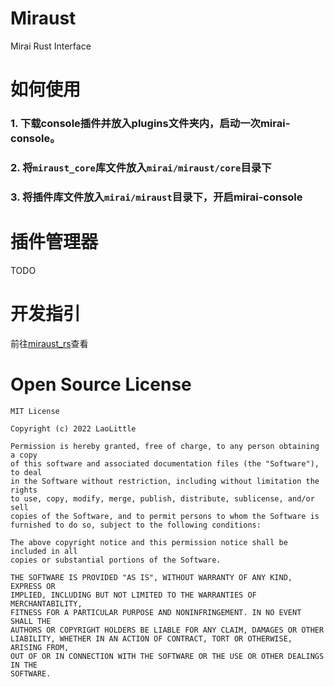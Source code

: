 # Miraust
Mirai Rust Interface

# 如何使用
### 1. 下载console插件并放入plugins文件夹内，启动一次mirai-console。

### 2. 将`miraust_core`库文件放入`mirai/miraust/core`目录下

### 3. 将插件库文件放入`mirai/miraust`目录下，开启mirai-console

# 插件管理器
TODO

# 开发指引
前往[miraust_rs](https://github.com/LaoLittle/miraust_rs)查看

# Open Source License
```
MIT License

Copyright (c) 2022 LaoLittle

Permission is hereby granted, free of charge, to any person obtaining a copy
of this software and associated documentation files (the "Software"), to deal
in the Software without restriction, including without limitation the rights
to use, copy, modify, merge, publish, distribute, sublicense, and/or sell
copies of the Software, and to permit persons to whom the Software is
furnished to do so, subject to the following conditions:

The above copyright notice and this permission notice shall be included in all
copies or substantial portions of the Software.

THE SOFTWARE IS PROVIDED "AS IS", WITHOUT WARRANTY OF ANY KIND, EXPRESS OR
IMPLIED, INCLUDING BUT NOT LIMITED TO THE WARRANTIES OF MERCHANTABILITY,
FITNESS FOR A PARTICULAR PURPOSE AND NONINFRINGEMENT. IN NO EVENT SHALL THE
AUTHORS OR COPYRIGHT HOLDERS BE LIABLE FOR ANY CLAIM, DAMAGES OR OTHER
LIABILITY, WHETHER IN AN ACTION OF CONTRACT, TORT OR OTHERWISE, ARISING FROM,
OUT OF OR IN CONNECTION WITH THE SOFTWARE OR THE USE OR OTHER DEALINGS IN THE
SOFTWARE.
```